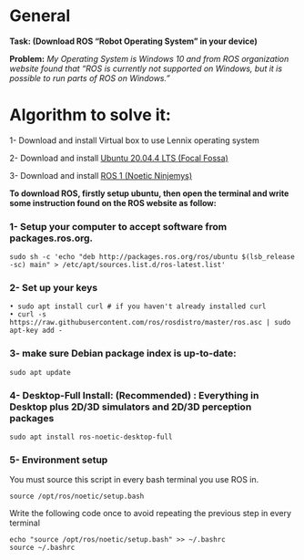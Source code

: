 # General
**Task: (Download ROS “Robot Operating System” in your device)**

**Problem:**  *My Operating System is Windows 10 and from ROS organization website found that “ROS is currently not supported on Windows, but it is possible to run parts of ROS on Windows.”*

# Algorithm to solve it:

1-	Download and install Virtual box to use Lennix operating system 

2-	Download and install [Ubuntu 20.04.4 LTS (Focal Fossa)](https://releases.ubuntu.com/20.04/)

3-	Download and install [ROS 1 (Noetic Ninjemys)](http://wiki.ros.org/Installation/Ubuntu) 


 **To download ROS, firstly setup ubuntu, then open the terminal and write some instruction found on the ROS website as follow:**
 
 ### 1-	Setup your computer to accept software from packages.ros.org.
 
 ``` 
 sudo sh -c 'echo "deb http://packages.ros.org/ros/ubuntu $(lsb_release -sc) main" > /etc/apt/sources.list.d/ros-latest.list'
```

### 2-	Set up your keys

```
• sudo apt install curl # if you haven't already installed curl
• curl -s https://raw.githubusercontent.com/ros/rosdistro/master/ros.asc | sudo apt-key add -
```

### 3-	make sure Debian package index is up-to-date:

```
sudo apt update
```

### 4-	Desktop-Full Install: (Recommended) : Everything in Desktop plus 2D/3D simulators and 2D/3D perception packages 

```
sudo apt install ros-noetic-desktop-full
```

### 5-	Environment setup
You must source this script in every bash terminal you use ROS in.
```
source /opt/ros/noetic/setup.bash
```
Write the following code once to avoid repeating the previous step in every terminal
```
echo "source /opt/ros/noetic/setup.bash" >> ~/.bashrc
source ~/.bashrc
```

